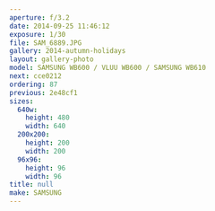 ```yaml
---
aperture: f/3.2
date: 2014-09-25 11:46:12
exposure: 1/30
file: SAM_6889.JPG
gallery: 2014-autumn-holidays
layout: gallery-photo
model: SAMSUNG WB600 / VLUU WB600 / SAMSUNG WB610
next: cce0212
ordering: 87
previous: 2e48cf1
sizes:
  640w:
    height: 480
    width: 640
  200x200:
    height: 200
    width: 200
  96x96:
    height: 96
    width: 96
title: null
make: SAMSUNG
---
```

